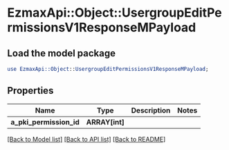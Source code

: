 # EzmaxApi::Object::UsergroupEditPermissionsV1ResponseMPayload

## Load the model package
```perl
use EzmaxApi::Object::UsergroupEditPermissionsV1ResponseMPayload;
```

## Properties
Name | Type | Description | Notes
------------ | ------------- | ------------- | -------------
**a_pki_permission_id** | **ARRAY[int]** |  | 

[[Back to Model list]](../README.md#documentation-for-models) [[Back to API list]](../README.md#documentation-for-api-endpoints) [[Back to README]](../README.md)


